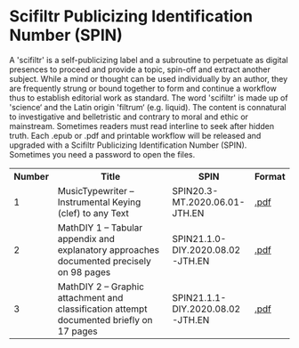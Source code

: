 # Scifiltr Publicizing Identification Number (SPIN)
A 'scifiltr' is a self-publicizing label and a subroutine to perpetuate as digital presences to proceed and provide a topic, spin-off and extract another subject. While a mind or thought can be used individually by an author, they are frequently strung or bound together to form and continue a workflow thus to establish editorial work as standard. The word 'scifiltr' is made up of 'science‘ and the Latin origin 'filtrum‘ (e.g. liquid). The content is connatural to investigative and belletristic and contrary to moral and ethic or mainstream. Sometimes readers must read interline to seek after hidden truth. Each .epub or .pdf and printable workflow will be released and upgraded with a Scifiltr Publicizing Identification Number (SPIN). Sometimes you need a password to open the files.
<br>
<table id="SPIN">
  <tr class="header">
    <th style="width:5%">Number</th>
    <th style="width:65%">Title</th>
    <th style="width:20">SPIN</th>
    <th style="width:10%">Format</th>
  </tr>
  <tr>
<td>1</td>
<td>MusicTypewriter – Instrumental Keying (clef) to any Text</td>
<td>SPIN20.3-MT.2020.06.01-JTH.EN</td>
<td><a href="https://github.com/scifiltr/SPIN/blob/master/SPIN20.3-MT.2020.06.01-JTH.EN.pdf">.pdf</a></td>
  <tr>
  <tr>
<td>2</td>
<td>MathDIY 1 – Tabular appendix and explanatory approaches documented precisely on 98 pages</td>
<td>SPIN21.1.0-DIY.2020.08.02-JTH.EN</td>
<td><a href="https://github.com/scifiltr/SPIN/blob/master/SPIN21.1.0-DIY.2020.08.02-JTH.EN.pdf">.pdf</a></td>
  <tr>
  <tr>
<td>3</td>
<td>MathDIY 2 – Graphic attachment and classification attempt documented briefly on 17 pages</td>
<td>SPIN21.1.1-DIY.2020.08.02-JTH.EN</td>
<td><a href="https://github.com/scifiltr/SPIN/blob/master/SPIN21.1.1-DIY.2020.08.02-JTH.EN.pdf">.pdf</a></td>
  <tr>    
</table>
